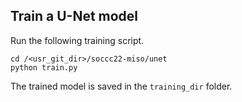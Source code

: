## Train a U-Net model

Run the following training script.

```
cd /<usr_git_dir>/soccc22-miso/unet
python train.py
```

The trained model is saved in the ``training_dir`` folder.


